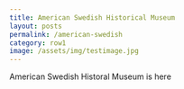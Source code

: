 ```yaml
---
title: American Swedish Historical Museum
layout: posts
permalink: /american-swedish
category: row1
image: /assets/img/testimage.jpg
---
```

American Swedish Historal Museum is here